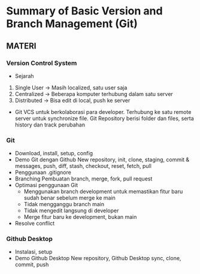 # Summary of Basic Version and Branch Management (Git)

## MATERI

### Version Control System

- Sejarah

1. Single User -> Masih localized, satu user saja
2. Centralized -> Beberapa komputer terhubung dalam satu server
3. Distributed -> Bisa edit di local, push ke server

- Git
  VCS untuk berkolaborasi para developer. Terhubung ke satu remote server untuk synchronize file.
  Git Repository berisi folder dan files, serta history dan track perubahan

### Git

- Download, install, setup, config
- Demo Git dengan Github
  New repository, init, clone, staging, commit & messages, push, diff, stash, checkout, reset, fetch, pull
- Penggunaan .gitignore
- Branching
  Pembuatan branch, merge, fork, pull request
- Optimasi penggunaan Git
  - Menggunakan branch development untuk memastikan fitur baru sudah benar sebelum merge ke main
  - Tidak mengganggu branch main
  - Tidak mengedit langsung di developer
  - Merge fitur baru ke development, bukan main
- Resolve conflict

### Github Desktop

- Instalasi, setup
- Demo Github Desktop
  New repository, Github Desktop sync, clone, commit, push
